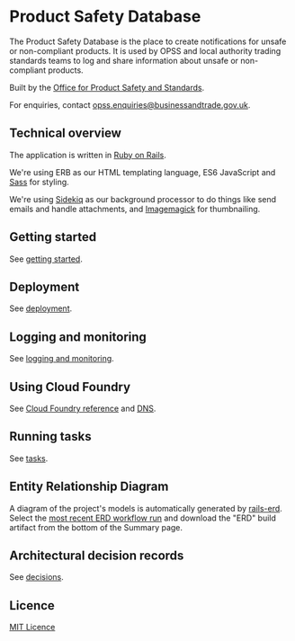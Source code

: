 # Product Safety Database

The Product Safety Database is the place to create notifications for unsafe or non-compliant products. It is used by OPSS and local authority trading standards teams to log and share information about unsafe or non-compliant products.

Built by the [Office for Product Safety and Standards](https://www.gov.uk/government/organisations/office-for-product-safety-and-standards).

For enquiries, contact [opss.enquiries@businessandtrade.gov.uk](mailto:opss.enquiries@businessandtrade.gov.uk).

## Technical overview

The application is written in [Ruby on Rails](https://rubyonrails.org/).

We're using ERB as our HTML templating language, ES6 JavaScript and [Sass](https://sass-lang.com/) for styling.

We're using [Sidekiq](https://github.com/sidekiq/sidekiq) as our background processor to do things like send emails and handle attachments, and [Imagemagick](https://imagemagick.org/) for thumbnailing.

## Getting started

See [getting started](doc/getting-started.md).

## Deployment

See [deployment](doc/deployment.md).

## Logging and monitoring

See [logging and monitoring](doc/logging-and-monitoring.md).

## Using Cloud Foundry

See [Cloud Foundry reference](doc/using-cloud-foundry.md) and [DNS](doc/dns.md).

## Running tasks

See [tasks](doc/tasks.md).

## Entity Relationship Diagram

A diagram of the project's models is automatically generated by [rails-erd](https://github.com/voormedia/rails-erd). Select the [most recent ERD workflow run](https://github.com/OfficeForProductSafetyAndStandards/product-safety-database/actions/workflows/erd.yml) and download the "ERD" build artifact from the bottom of the Summary page.

## Architectural decision records

See [decisions](doc/decisions).

## Licence

[MIT Licence](LICENSE)
